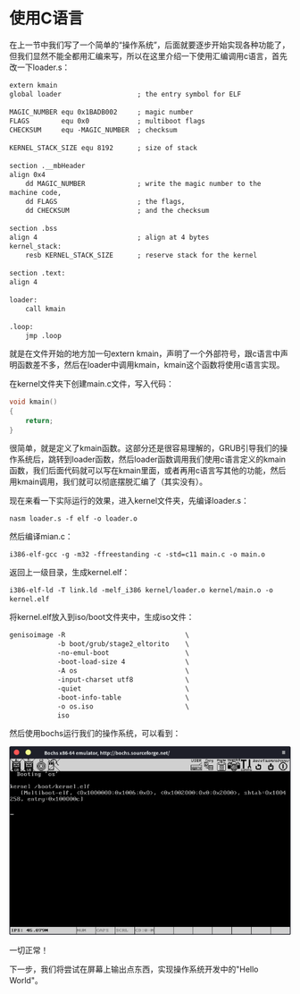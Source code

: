 #  使用C语言

在上一节中我们写了一个简单的“操作系统”，后面就要逐步开始实现各种功能了，但我们显然不能全都用汇编来写，所以在这里介绍一下使用汇编调用c语言，首先改一下loader.s：

```assembly
extern kmain
global loader                   ; the entry symbol for ELF

MAGIC_NUMBER equ 0x1BADB002     ; magic number
FLAGS        equ 0x0            ; multiboot flags
CHECKSUM     equ -MAGIC_NUMBER  ; checksum

KERNEL_STACK_SIZE equ 8192      ; size of stack

section .__mbHeader
align 0x4
    dd MAGIC_NUMBER             ; write the magic number to the machine code,
    dd FLAGS                    ; the flags,
    dd CHECKSUM                 ; and the checksum

section .bss
align 4                         ; align at 4 bytes
kernel_stack:
    resb KERNEL_STACK_SIZE      ; reserve stack for the kernel

section .text:
align 4

loader:
    call kmain

.loop:
    jmp .loop
```

就是在文件开始的地方加一句extern kmain，声明了一个外部符号，跟c语言中声明函数差不多，然后在loader中调用kmain，kmain这个函数将使用c语言实现。

在kernel文件夹下创建main.c文件，写入代码：

```c
void kmain()
{
    return;
}
```

很简单，就是定义了kmain函数。这部分还是很容易理解的，GRUB引导我们的操作系统后，跳转到loader函数，然后loader函数调用我们使用c语言定义的kmain函数，我们后面代码就可以写在kmain里面，或者再用c语言写其他的功能，然后用kmain调用，我们就可以彻底摆脱汇编了（其实没有）。

现在来看一下实际运行的效果，进入kernel文件夹，先编译loader.s：

    nasm loader.s -f elf -o loader.o   

然后编译mian.c：

    i386-elf-gcc -g -m32 -ffreestanding -c -std=c11 main.c -o main.o   

返回上一级目录，生成kernel.elf：

    i386-elf-ld -T link.ld -melf_i386 kernel/loader.o kernel/main.o -o kernel.elf   

将kernel.elf放入到iso/boot文件夹中，生成iso文件：

    genisoimage -R                              \
                -b boot/grub/stage2_eltorito    \
                -no-emul-boot                   \
                -boot-load-size 4               \
                -A os                           \
                -input-charset utf8             \
                -quiet                          \
                -boot-info-table                \
                -o os.iso                       \
                iso

然后使用bochs运行我们的操作系统，可以看到：

![img](1.png)

一切正常！

下一步，我们将尝试在屏幕上输出点东西，实现操作系统开发中的"Hello World"。